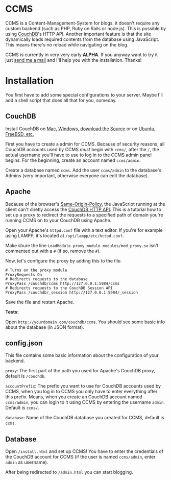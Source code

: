 # CCMS

CCMS is a Content-Management-System for blogs, it doesn't require any custom backend (such as PHP, Ruby on Rails or node.js). This is possible by using [CouchDB](http://couchdb.apache.org)'s HTTP API. Another important feature is that the site dynamically loads required contents from the database using JavaScript. This means there's no reload while navigating on the blog.
	
CCMS is currently in very very early **ALPHA**. If you anyway want to try it just [send me a mail](mailto:luis@luisgerhorst.de) and I'll help you with the installation. Thanks!

# Installation

You first have to add some special configurations to your server. Maybe I'll add a shell script that does all that for you, someday.

## CouchDB

Install CouchDB on [Mac, Windows, download the Source](http://couchdb.apache.org/#download) or on [Ubuntu, FreeBSD, etc.](http://wiki.apache.org/couchdb/Installation)

First you have to create a admin for CCMS. Because of security reasons, all CouchDB accounts used by CCMS *must* begin with `ccms/`, after the `/`, the actual username you'll have to use to log in to the CCMS admin panel begins. For the beginning, create an account named `ccms/admin`.

Create a database named `ccms`. Add the user `ccms/admin` to the  database's Admins (very important, otherwise everyone can edit the database).

## Apache

Because of the browser's [Same-Origin-Policy](http://de.wikipedia.org/wiki/Same-Origin-Policy), the JavaScript running at the client can't diretly access the [CouchDB HTTP API](http://wiki.apache.org/couchdb/HTTP_Document_API). This is a tutorial how to set up a proxy to redirect the requests to a specified path of domain you're running CCMS on to your CouchDB using Apache.

Open your Apache's `httpd.conf` file with a text editor. If you're for example using LAMPP, it's located at `/opt/lampp/etc/httpd.conf`.

Make shure the line `LoadModule proxy_module modules/mod_proxy.so` isn't commented out with a `#` (if so, remove the `#`).

Now, let's configure the proxy by adding this to the file.

```
# Turns on the proxy module
ProxyRequests On
# Redirects requests to the database
ProxyPass /couchdb/ccms http://127.0.0.1:5984/ccms
# Redirects requests to the CouchDB Session API
ProxyPass /couchdb/_session http://127.0.0.1:5984/_session
```

Save the file and restart Apache.

**Tests:**

Open `http://yourdomain.com/couchdb/ccms`. You should see some basic info about the database (in JSON format).

## config.json

This file contains some basic information about the configuration of your backend.

`proxy`: The first part of the path you used for Apache's CouchDB proxy, default is `/couchdb`.

`accountPrefix`: The prefix you want to use for CouchDB accounts used by CCMS, when you log in to CCMS you only have to enter everything after this prefix. Means, when you create an CouchDB account named `ccms/admin`, you can login to it using CCMS by entering the username `admin`. Default is `ccms/`.

`database`: Name of the CouchDB database you created for CCMS, default is `ccms`.

## Database

Open `/install.html` and set up CCMS! You have to enter the credentials of the CouchDB account for CCMS (if the user is named `ccms/admin`, enter `admin` as username).

After being redirected to `/admin.html` you can start blogging.